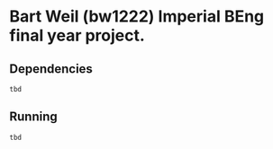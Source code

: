 # Bart Weil (bw1222) Imperial BEng final year project. #

## Dependencies ##

`tbd`

## Running ##

`tbd`